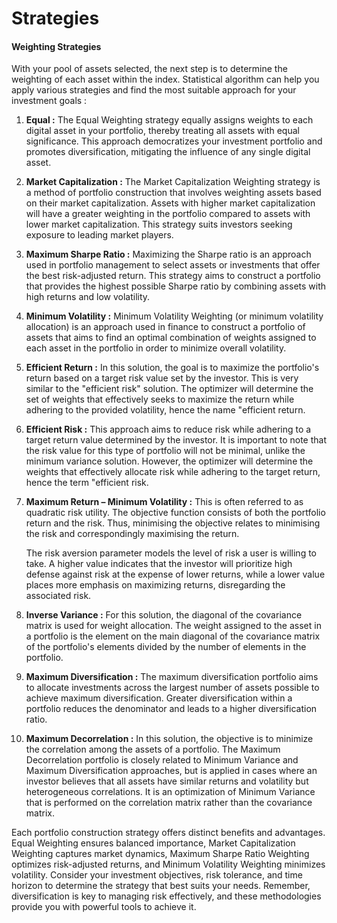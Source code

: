 # Strategies

#### Weighting Strategies

With your pool of assets selected, the next step is to determine the weighting of each asset within the index. Statistical algorithm can help you apply various strategies and find the most suitable approach for your investment goals :

1. **Equal :** The Equal Weighting strategy equally assigns weights to each digital asset in your portfolio, thereby treating all assets with equal significance. This approach democratizes your investment portfolio and promotes diversification, mitigating the influence of any single digital asset.
2. **Market Capitalization :** The Market Capitalization Weighting strategy is a method of portfolio construction that involves weighting assets based on their market capitalization. Assets with higher market capitalization will have a greater weighting in the portfolio compared to assets with lower market capitalization. This strategy suits investors seeking exposure to leading market players.
3. **Maximum Sharpe Ratio :** Maximizing the Sharpe ratio is an approach used in portfolio management to select assets or investments that offer the best risk-adjusted return. This strategy aims to construct a portfolio that provides the highest possible Sharpe ratio by combining assets with high returns and low volatility.
4. **Minimum Volatility :** Minimum Volatility Weighting (or minimum volatility allocation) is an approach used in finance to construct a portfolio of assets that aims to find an optimal combination of weights assigned to each asset in the portfolio in order to minimize overall volatility.
5. **Efficient Return :** In this solution, the goal is to maximize the portfolio's return based on a target risk value set by the investor. This is very similar to the "efficient risk" solution. The optimizer will determine the set of weights that effectively seeks to maximize the return while adhering to the provided volatility, hence the name "efficient return.&#x20;
6. **Efficient Risk :** This approach aims to reduce risk while adhering to a target return value determined by the investor. It is important to note that the risk value for this type of portfolio will not be minimal, unlike the minimum variance solution. However, the optimizer will determine the weights that effectively allocate risk while adhering to the target return, hence the term "efficient risk.&#x20;
7.  **Maximum Return – Minimum Volatility :** This is often referred to as quadratic risk utility. The objective function consists of both the portfolio return and the risk. Thus, minimising the objective relates to minimising the risk and correspondingly maximising the return. &#x20;

    The risk aversion parameter models the level of risk a user is willing to take. A higher value indicates that the investor will prioritize high defense against risk at the expense of lower returns, while a lower value places more emphasis on maximizing returns, disregarding the associated risk.&#x20;
8. **Inverse Variance :** For this solution, the diagonal of the covariance matrix is used for weight allocation. The weight assigned to the asset in a portfolio is the element on the main diagonal of the covariance matrix of the portfolio's elements divided by the number of elements in the portfolio.&#x20;
9. **Maximum Diversification :** The maximum diversification portfolio aims to allocate investments across the largest number of assets possible to achieve maximum diversification. Greater diversification within a portfolio reduces the denominator and leads to a higher diversification ratio.&#x20;
10. **Maximum Decorrelation :** In this solution, the objective is to minimize the correlation among the assets of a portfolio. The Maximum Decorrelation portfolio is closely related to Minimum Variance and Maximum Diversification approaches, but is applied in cases where an investor believes that all assets have similar returns and volatility but heterogeneous correlations. It is an optimization of Minimum Variance that is performed on the correlation matrix rather than the covariance matrix.&#x20;

Each portfolio construction strategy offers distinct benefits and advantages. Equal Weighting ensures balanced importance, Market Capitalization Weighting captures market dynamics, Maximum Sharpe Ratio Weighting optimizes risk-adjusted returns, and Minimum Volatility Weighting minimizes volatility. Consider your investment objectives, risk tolerance, and time horizon to determine the strategy that best suits your needs. Remember, diversification is key to managing risk effectively, and these methodologies provide you with powerful tools to achieve it.
